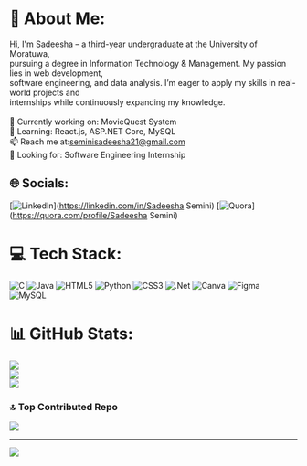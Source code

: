 # 💫 About Me:
 Hi, I'm Sadeesha – a third-year undergraduate at the University of Moratuwa, <br>pursuing a degree in Information Technology & Management. My passion lies in web development,<br> software engineering, and data analysis. I’m eager to apply my skills in real-world projects and<br> internships while continuously expanding my knowledge.<br><br>🔭 Currently working on: MovieQuest System <br>🌱 Learning: React.js, ASP.NET Core, MySQL  <br>📫 Reach me at:seminisadeesha21@gmail.com<br>💼 Looking for: Software Engineering Internship 


## 🌐 Socials:
[![LinkedIn](https://img.shields.io/badge/LinkedIn-%230077B5.svg?logo=linkedin&logoColor=white)](https://linkedin.com/in/Sadeesha Semini) [![Quora](https://img.shields.io/badge/Quora-%23B92B27.svg?logo=Quora&logoColor=white)](https://quora.com/profile/Sadeesha Semini) 

# 💻 Tech Stack:
![C](https://img.shields.io/badge/c-%2300599C.svg?style=for-the-badge&logo=c&logoColor=white) ![Java](https://img.shields.io/badge/java-%23ED8B00.svg?style=for-the-badge&logo=openjdk&logoColor=white) ![HTML5](https://img.shields.io/badge/html5-%23E34F26.svg?style=for-the-badge&logo=html5&logoColor=white) ![Python](https://img.shields.io/badge/python-3670A0?style=for-the-badge&logo=python&logoColor=ffdd54) ![CSS3](https://img.shields.io/badge/css3-%231572B6.svg?style=for-the-badge&logo=css3&logoColor=white) ![.Net](https://img.shields.io/badge/.NET-5C2D91?style=for-the-badge&logo=.net&logoColor=white) ![Canva](https://img.shields.io/badge/Canva-%2300C4CC.svg?style=for-the-badge&logo=Canva&logoColor=white) ![Figma](https://img.shields.io/badge/figma-%23F24E1E.svg?style=for-the-badge&logo=figma&logoColor=white) ![MySQL](https://img.shields.io/badge/mysql-4479A1.svg?style=for-the-badge&logo=mysql&logoColor=white)
# 📊 GitHub Stats:
![](https://github-readme-stats.vercel.app/api?username=Sadeesha21&theme=dark&hide_border=false&include_all_commits=false&count_private=false)<br/>
![](https://github-readme-streak-stats.herokuapp.com/?user=Sadeesha21&theme=dark&hide_border=false)<br/>
![](https://github-readme-stats.vercel.app/api/top-langs/?username=Sadeesha21&theme=dark&hide_border=false&include_all_commits=false&count_private=false&layout=compact)

### 🔝 Top Contributed Repo
![](https://github-contributor-stats.vercel.app/api?username=Sadeesha21&limit=5&theme=dark&combine_all_yearly_contributions=true)

---
[![](https://visitcount.itsvg.in/api?id=Sadeesha21&icon=0&color=0)](https://visitcount.itsvg.in)

<!-- Proudly created with GPRM ( https://gprm.itsvg.in ) -->
